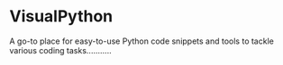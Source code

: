 # VisualPython
A go-to place for easy-to-use Python code snippets and tools to tackle various coding tasks...........
